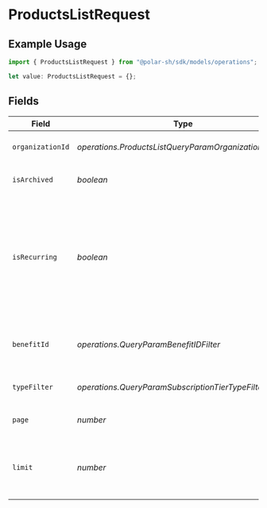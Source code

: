 # ProductsListRequest

## Example Usage

```typescript
import { ProductsListRequest } from "@polar-sh/sdk/models/operations";

let value: ProductsListRequest = {};
```

## Fields

| Field                                                                                                                                      | Type                                                                                                                                       | Required                                                                                                                                   | Description                                                                                                                                |
| ------------------------------------------------------------------------------------------------------------------------------------------ | ------------------------------------------------------------------------------------------------------------------------------------------ | ------------------------------------------------------------------------------------------------------------------------------------------ | ------------------------------------------------------------------------------------------------------------------------------------------ |
| `organizationId`                                                                                                                           | *operations.ProductsListQueryParamOrganizationIDFilter*                                                                                    | :heavy_minus_sign:                                                                                                                         | Filter by organization ID.                                                                                                                 |
| `isArchived`                                                                                                                               | *boolean*                                                                                                                                  | :heavy_minus_sign:                                                                                                                         | Filter on archived products.                                                                                                               |
| `isRecurring`                                                                                                                              | *boolean*                                                                                                                                  | :heavy_minus_sign:                                                                                                                         | Filter on recurring products. If `true`, only subscriptions tiers are returned. If `false`, only one-time purchase products are returned.  |
| `benefitId`                                                                                                                                | *operations.QueryParamBenefitIDFilter*                                                                                                     | :heavy_minus_sign:                                                                                                                         | Filter products granting specific benefit.                                                                                                 |
| `typeFilter`                                                                                                                               | *operations.QueryParamSubscriptionTierTypeFilter*                                                                                          | :heavy_minus_sign:                                                                                                                         | Filter by subscription tier type.                                                                                                          |
| `page`                                                                                                                                     | *number*                                                                                                                                   | :heavy_minus_sign:                                                                                                                         | Page number, defaults to 1.                                                                                                                |
| `limit`                                                                                                                                    | *number*                                                                                                                                   | :heavy_minus_sign:                                                                                                                         | Size of a page, defaults to 10. Maximum is 100.                                                                                            |